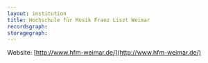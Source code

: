 ```yaml
---
layout: institution
title: Hochschule für Musik Franz Liszt Weimar
recordsgraph: 
storagegraph: 
---
```


Website: [http://www.hfm-weimar.de/](http://www.hfm-weimar.de/)
